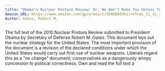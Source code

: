 ```yaml
---
title: "Obama's Nuclear Posture Review: Or, We Won't Nuke You Unless You Are a Really Bad Country, or We Change Our Minds"
Amazon_URL: https://www.amazon.com/gp/product/1608880362/ref=as_li_ss_tl?ie=UTF8&linkCode=ll1&tag=internetbo00a-20
Author: Gates, Robert M.
---
```

The full text of the 2010 Nuclear Posture Review submitted to President Obama by Secretary of Defense Robert M. Gates.  This document lays out the nuclear strategy for the United States. The most important provision of the document is a revision of the declared conditions under which the United States would carry out first use of nuclear weapons. Liberals regard this as a "no change" document, conservatives as a dangerously wimpy concession to political correctness.  Own and read the full text a